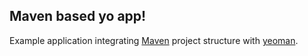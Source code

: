 
## Maven based yo app! ##

Example application integrating [Maven](http://maven.apache.org) project structure with [yeoman](http://yeoman.io/).

